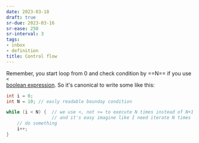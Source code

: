 ```yaml
---
date: 2023-03-18
draft: true
sr-due: 2023-03-16
sr-ease: 250
sr-interval: 3
tags:
- inbox
- definition
title: Control flow
---
```

   
Remember, you start loop from 0 and check condition by ==N== if you use `<`   
[boolean expression](./boolean%20expression.md). So it's canonical to write some like this:   
   
```c
int i = 0;
int N = 10; // easly readable bounday condition

while (i < N) {  // we use <, not <= to execute N times instead of N+1
                 // and it's easy imagine like I need iterate N times
    // do something
    i++;
}
```
